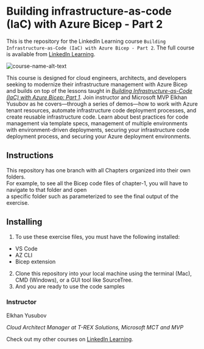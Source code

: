 # Building infrastructure-as-code (IaC) with Azure Bicep - Part 2

This is the repository for the LinkedIn Learning course `Building Infrastructure-as-Code (IaC) with Azure Bicep - Part 2`. The full course is available from [LinkedIn Learning][lil-course-url].

![course-name-alt-text][lil-thumbnail-url] 

This course is designed for cloud engineers, architects, and developers seeking to modernize their infrastructure management with Azure Bicep and builds on top of the lessons taught in _[Building Infrastructure-as-Code (IaC) with Azure Bicep: Part 1][lil-course-url2]_. Join instructor and Microsoft MVP Elkhan Yusubov as he covers—through a series of demos—how to work with Azure tenant resources, automate infrastructure code deployment processes, and create reusable infrastructure code. Learn about best practices for code management via template specs, management of multiple environments with environment-driven deployments, securing your infrastructure code deployment process, and securing your Azure deployment environments.

## Instructions
This repository has one branch with all Chapters organized into their own folders. <br/>
For example, to see all the Bicep code files of chapter-1, you will have to navigate to that folder and open <br/> a specific folder such as parameterized to see the final output of the exercise.

## Installing
1. To use these exercise files, you must have the following installed:
- VS Code
- AZ CLI
- Bicep extension
2. Clone this repository into your local machine using the terminal (Mac), CMD (Windows), or a GUI tool like SourceTree.
3. And you are ready to use the code samples

### Instructor

Elkhan Yusubov

_Cloud Architect Manager at T-REX Solutions, Microsoft MCT and MVP_
                            


                            

Check out my other courses on [LinkedIn Learning](https://www.linkedin.com/learning/instructors/elkhan-yusubov).



[lil-course-url]: https://www.linkedin.com/learning/building-infrastructure-as-code-iac-with-azure-bicep-part-2
[lil-thumbnail-url]: https://media.licdn.com/dms/image/D4D0DAQGQi6_8mfpzqw/learning-public-crop_675_1200/0/1702341601678?e=2147483647&v=beta&t=CXbBucE_UIZ2EWrV93qrVrStAtbtAqAMa6PW4vYBQsw
[lil-course-url2]: https://www.linkedin.com/learning/building-infrastructure-as-code-iac-with-azure-bicep-part-1/

